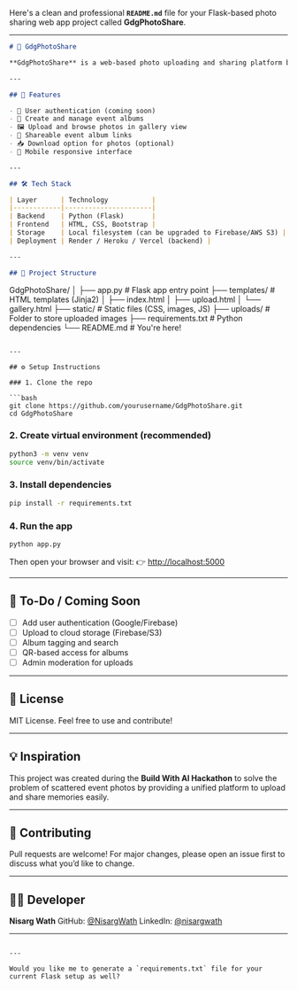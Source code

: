Here's a clean and professional **`README.md`** file for your Flask-based photo sharing web app project called **GdgPhotoShare**.

---

```markdown
# 📸 GdgPhotoShare

**GdgPhotoShare** is a web-based photo uploading and sharing platform built using Flask. It allows event organizers and attendees to upload, organize, and share photos from events like tech meetups, college fests, weddings, or conferences — all in one beautiful, centralized place.

---

## 🚀 Features

- 🔐 User authentication (coming soon)
- 📁 Create and manage event albums
- 🖼 Upload and browse photos in gallery view
- 🔗 Shareable event album links
- 📥 Download option for photos (optional)
- 📱 Mobile responsive interface

---

## 🛠 Tech Stack

| Layer      | Technology           |
|------------|----------------------|
| Backend    | Python (Flask)       |
| Frontend   | HTML, CSS, Bootstrap |
| Storage    | Local filesystem (can be upgraded to Firebase/AWS S3) |
| Deployment | Render / Heroku / Vercel (backend) |

---

## 📂 Project Structure

```

GdgPhotoShare/
│
├── app.py                   # Flask app entry point
├── templates/               # HTML templates (Jinja2)
│   ├── index.html
│   ├── upload.html
│   └── gallery.html
├── static/                  # Static files (CSS, images, JS)
├── uploads/                 # Folder to store uploaded images
├── requirements.txt         # Python dependencies
└── README.md                # You're here!

````

---

## ⚙️ Setup Instructions

### 1. Clone the repo

```bash
git clone https://github.com/yourusername/GdgPhotoShare.git
cd GdgPhotoShare
````

### 2. Create virtual environment (recommended)

```bash
python3 -m venv venv
source venv/bin/activate
```

### 3. Install dependencies

```bash
pip install -r requirements.txt
```

### 4. Run the app

```bash
python app.py
```

Then open your browser and visit:
👉 [http://localhost:5000](http://localhost:5000)

---

## 📌 To-Do / Coming Soon

* [ ] Add user authentication (Google/Firebase)
* [ ] Upload to cloud storage (Firebase/S3)
* [ ] Album tagging and search
* [ ] QR-based access for albums
* [ ] Admin moderation for uploads

---

## 📃 License

MIT License. Feel free to use and contribute!

---

## 💡 Inspiration

This project was created during the **Build With AI Hackathon** to solve the problem of scattered event photos by providing a unified platform to upload and share memories easily.

---

## 🤝 Contributing

Pull requests are welcome! For major changes, please open an issue first to discuss what you’d like to change.

---

## 🧑‍💻 Developer

**Nisarg Wath**
GitHub: [@NisargWath](https://github.com/NisargWath)
LinkedIn: [@nisargwath](https://linkedin.com/in/nisargwath)

---

```

---

Would you like me to generate a `requirements.txt` file for your current Flask setup as well?
```
